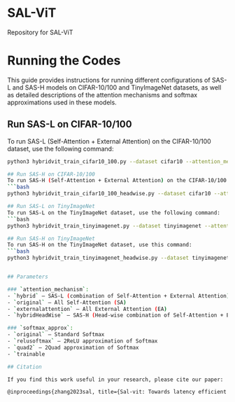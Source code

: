 # SAL-ViT
Repository for SAL-ViT

# Running the Codes

This guide provides instructions for running different configurations of SAS-L and SAS-H models on CIFAR-10/100 and TinyImageNet datasets, as well as detailed descriptions of the attention mechanisms and softmax approximations used in these models.

## Run SAS-L on CIFAR-10/100
To run SAS-L (Self-Attention + External Attention) on the CIFAR-10/100 dataset, use the following command:
```bash
python3 hybridvit_train_cifar10_100.py --dataset cifar10 --attention_mechanism hybrid --softmax_approx trainablequad2cd --self_attn_limit 3 --NAS_epoch 600 --num_heads 

## Run SAS-H on CIFAR-10/100
To run SAS-H (Self-Attention + External Attention) on the CIFAR-10/100 dataset, use the following command:
```bash
python3 hybridvit_train_cifar10_100_headwise.py --dataset cifar10 --attention_mechanism hybridHeadWise --softmax_approx trainablequad2cd --self_attn_limit 12 --NAS_epoch 600

## Run SAS-L on TinyImageNet
To run SAS-L on the TinyImageNet dataset, use the following command:
```bash
python3 hybridvit_train_tinyimagenet.py --dataset tinyimagenet --attention_mechanism hybrid --softmax_approx trainablequad2cd --self_attn_limit 3 --n_attn_layers 9 --NAS_epoch 100

## Run SAS-H on TinyImageNet
To run SAS-H on the TinyImageNet dataset, use this command:
```bash
python3 hybridvit_train_tinyimagenet_headwise.py --dataset tinyimagenet --attention_mechanism hybridHeadWise --softmax_approx trainablequad2cd --self_attn_limit 12 --NAS_epoch 100 --num_heads 4


## Parameters

### `attention_mechanism`:
- `hybrid` – SAS-L (combination of Self-Attention + External Attention)
- `original` – All Self-Attention (SA)
- `externalattention` – All External Attention (EA)
- `hybridHeadWise` – SAS-H (Head-wise combination of Self-Attention + External Attention)

### `softmax_approx`:
- `original` – Standard Softmax
- `relusoftmax` – 2ReLU approximation of Softmax
- `quad2` – 2Quad approximation of Softmax
- `trainable

## Citation

If you find this work useful in your research, please cite our paper:

@inproceedings{zhang2023sal, title={Sal-vit: Towards latency efficient private inference on vit using selective attention search with a learnable softmax approximation}, author={Zhang, Yuke and Chen, Dake and Kundu, Souvik and Li, Chenghao and Beerel, Peter A}, booktitle={Proceedings of the IEEE/CVF International Conference on Computer Vision}, pages={5116--5125}, year={2023} }

